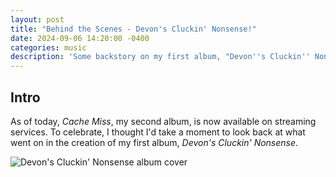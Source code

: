 ```yaml
---
layout: post
title: "Behind the Scenes - Devon's Cluckin' Nonsense!"
date: 2024-09-06 14:20:00 -0400
categories: music
description: 'Some backstory on my first album, "Devon''s Cluckin'' Nonsense".'
---
```


## Intro

As of today, _Cache Miss_, my second album, is now available on streaming services. To celebrate, I thought I'd take a moment to look back at what went on in the creation of my first album, _Devon's Cluckin' Nonsense_.

![Devon's Cluckin' Nonsense album cover](/assets/img/dcn/cover.png)

